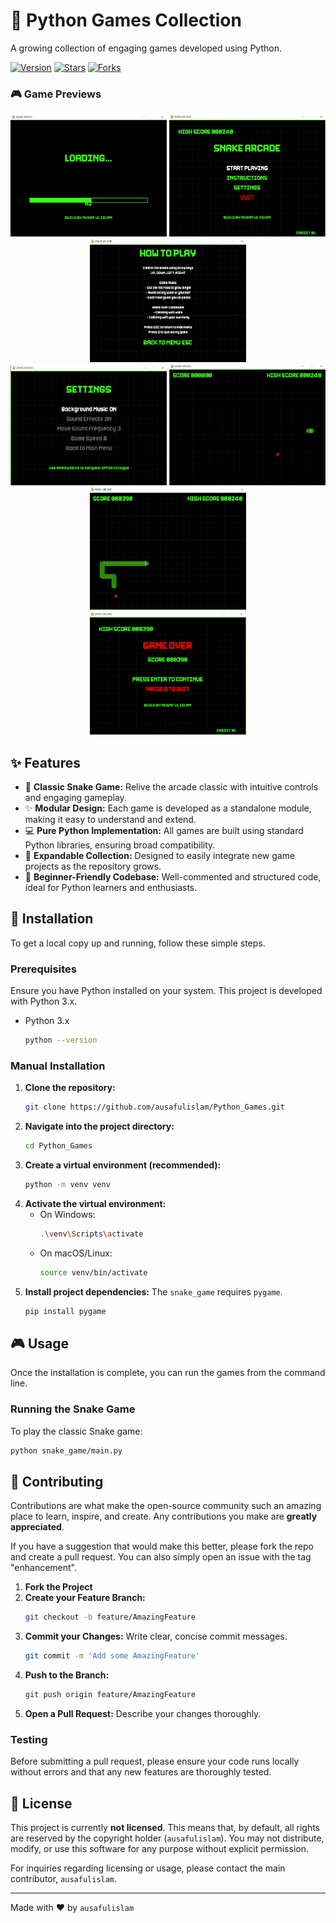 # 🐍 Python Games Collection

A growing collection of engaging games developed using Python.

[![Version](https://img.shields.io/badge/version-1.0.0-blue)](https://github.com/ausafulislam/Python_Games) [![Stars](https://img.shields.io/github/stars/ausafulislam/Python_Games?style=social)](https://github.com/ausafulislam/Python_Games/stargazers) [![Forks](https://img.shields.io/github/forks/ausafulislam/Python_Games?style=social)](https://github.com/ausafulislam/Python_Games/network/members)

### 🎮 Game Previews

<div align="center">
  <img src="./assets/preview/preview_01.jpg" width="250"/>
  <img src="./assets/preview/preview_02.jpg" width="250"/>
  <img src="./assets/preview/preview_03.jpg" width="250"/>
  <br/>
  <img src="./assets/preview/preview_04.jpg" width="250"/>
  <img src="./assets/preview/preview_05.jpg" width="250"/>
  <img src="./assets/preview/preview_06.jpg" width="250"/>
  <br/>
  <img src="./assets/preview/preview_07.jpg" width="250"/>
</div>

## ✨ Features

- 🐍 **Classic Snake Game:** Relive the arcade classic with intuitive controls and engaging gameplay.
- ✨ **Modular Design:** Each game is developed as a standalone module, making it easy to understand and extend.
- 💻 **Pure Python Implementation:** All games are built using standard Python libraries, ensuring broad compatibility.
- 🚀 **Expandable Collection:** Designed to easily integrate new game projects as the repository grows.
- 🌟 **Beginner-Friendly Codebase:** Well-commented and structured code, ideal for Python learners and enthusiasts.

## 🚀 Installation

To get a local copy up and running, follow these simple steps.

### Prerequisites

Ensure you have Python installed on your system. This project is developed with Python 3.x.

- Python 3.x
  ```bash
  python --version
  ```

### Manual Installation

1.  **Clone the repository:**
    ```bash
    git clone https://github.com/ausafulislam/Python_Games.git
    ```
2.  **Navigate into the project directory:**
    ```bash
    cd Python_Games
    ```
3.  **Create a virtual environment (recommended):**
    ```bash
    python -m venv venv
    ```
4.  **Activate the virtual environment:**
    - On Windows:
      ```bash
      .\venv\Scripts\activate
      ```
    - On macOS/Linux:
      ```bash
      source venv/bin/activate
      ```
5.  **Install project dependencies:**
    The `snake_game` requires `pygame`.
    ```bash
    pip install pygame
    ```

## 🎮 Usage

Once the installation is complete, you can run the games from the command line.

### Running the Snake Game

To play the classic Snake game:

```bash
python snake_game/main.py
```



## 🤝 Contributing

Contributions are what make the open-source community such an amazing place to learn, inspire, and create. Any contributions you make are **greatly appreciated**.

If you have a suggestion that would make this better, please fork the repo and create a pull request. You can also simply open an issue with the tag "enhancement".

1.  **Fork the Project**
2.  **Create your Feature Branch:**
    ```bash
    git checkout -b feature/AmazingFeature
    ```
3.  **Commit your Changes:** Write clear, concise commit messages.
    ```bash
    git commit -m 'Add some AmazingFeature'
    ```
4.  **Push to the Branch:**
    ```bash
    git push origin feature/AmazingFeature
    ```
5.  **Open a Pull Request:** Describe your changes thoroughly.

### Testing

Before submitting a pull request, please ensure your code runs locally without errors and that any new features are thoroughly tested.

## 📄 License

This project is currently **not licensed**. This means that, by default, all rights are reserved by the copyright holder (`ausafulislam`). You may not distribute, modify, or use this software for any purpose without explicit permission.

For inquiries regarding licensing or usage, please contact the main contributor, `ausafulislam`.

---

Made with ❤️ by `ausafulislam`
